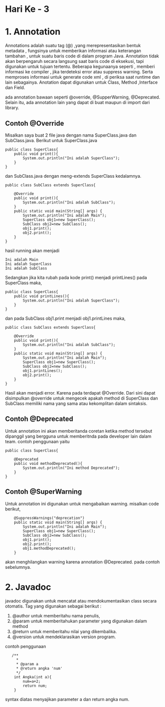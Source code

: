 # Hari Ke - 3
# 1. Annotation
Annotations adalah suatu tag (@) ,yang merepresentasikan bentuk metadata , fungsinya untuk memberikan informasi atau keterangan tambahan , untuk suatu baris code di dalam program Java. Annotation tidak akan berpengaruh secara langsung saat baris code di eksekusi, tapi digunakan untuk tujuan tertentu. Beberapa kegunaanya seperti , memberi informasi ke compiler , jika terdeteksi error atau suppress warning. Serta memproses informasi untuk generate code xml , di periksa saat runtime dan lain sebagainya. Anotation dapat digunakan untuk Class, Method ,Interface dan Field.

ada annotation bawaan seperti @override, @SupperWarning, @Deprecated. Selain itu, ada annotation lain yang dapat di buat maupun di import dari library.

## Contoh @Override
Misalkan saya buat 2 file java dengan nama SuperClass.java dan SubClass.java. Berikut untuk SuperClass.java
```
public class SuperClass{
    public void print(){
        System.out.println("Ini adalah SuperClass");
    }
}
```
dan SubClass.java dengan meng-extends SuperClass kedalamnya.
```
public class SubClass extends SuperClass{

    @Override
    public void print(){
        System.out.println("Ini adalah SubClass");
    }
    public static void main(String[] args) {
        System.out.println("Ini adalah Main");
        SuperClass obj1=new SuperClass();
        SubClass obj2=new SubClass();
        obj1.print();
        obj2.print();
    }
}
```
hasil running akan menjadi 
```
Ini adalah Main
Ini adalah SuperClass
Ini adalah SubClass
```
Sedangkan jika kita rubah pada kode print() menjadi printLines() pada SuperClass maka,
```
public class SuperClass{
    public void printLines(){
        System.out.println("Ini adalah SuperClass");
    }
}
```
dan pada SubClass obj1.print menjadi obj1.printLines maka, 
```
public class SubClass extends SuperClass{

    @Override
    public void print(){
        System.out.println("Ini adalah SubClass");
    }
    public static void main(String[] args) {
        System.out.println("Ini adalah Main");
        SuperClass obj1=new SuperClass();
        SubClass obj2=new SubClass();
        obj1.printLines();
        obj2.print();
    }
}
```
Hasil akan menjadi error. Karena pada terdapat @Override. Dari sini dapat disimpulkan @override untuk mengecek apakah method di SuperClass dan SubClass memiliki nama yang sama atau kekomplitan dalam sintaksis.

## Contoh @Deprecated
Untuk annotation ini akan memberitanda coretan ketika method tersebut dipanggil yang bergguna untuk memberitnda pada developer lain dalam team. contoh penggunaan yaitu
```
public class SuperClass{
   
    @Deprecated
    public void methodDeprecated(){
        System.out.println("Ini method Deprecated");
    }
}
```

## Contoh @SuperWarning
Untuk annotation ini digunakan untuk mengabaikan warning. misalkan code berikut,
```
    @SuppressWarnings("deprecation")
    public static void main(String[] args) {
        System.out.println("Ini adalah Main");
        SuperClass obj1=new SuperClass();
        SubClass obj2=new SubClass();
        obj1.print();
        obj2.print();
        obj1.methodDeprecated();
    }
```
akan menghilangkan warning karena annotation @Deprecated. pada contoh sebelumnya.

# 2. Javadoc
javadoc digunakan untuk mencatat atau mendokumentasikan class secara otomatis.
Tag yang digunakan sebagai berikut :
1. @author untuk memberitahu nama penulis,
2. @param untuk memberitahukan parameter yang digunakan dalam method 
3. @return untuk memberitahu nilai yang dikembalika.
4. @version untuk mendeklarasikan version program.

contoh penggunaan 
```
   /**
     * 
     * @param a
     * @return angka 'num'
     */
    int Angka(int a){
        num=a+2;
        return num;
    }
```
syntax diatas menyajikan parameter a dan return angka num.